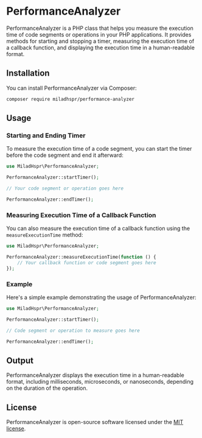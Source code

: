 # PerformanceAnalyzer

PerformanceAnalyzer is a PHP class that helps you measure the execution time of code segments or operations in your PHP applications. It provides methods for starting and stopping a timer, measuring the execution time of a callback function, and displaying the execution time in a human-readable format.

## Installation

You can install PerformanceAnalyzer via Composer:

```bash
composer require miladhspr/performance-analyzer
```

## Usage

### Starting and Ending Timer

To measure the execution time of a code segment, you can start the timer before the code segment and end it afterward:

```php
use MiladHspr\PerformanceAnalyzer;

PerformanceAnalyzer::startTimer();

// Your code segment or operation goes here

PerformanceAnalyzer::endTimer();
```

### Measuring Execution Time of a Callback Function

You can also measure the execution time of a callback function using the `measureExecutionTime` method:

```php
use MiladHspr\PerformanceAnalyzer;

PerformanceAnalyzer::measureExecutionTime(function () {
    // Your callback function or code segment goes here
});
```

### Example

Here's a simple example demonstrating the usage of PerformanceAnalyzer:

```php
use MiladHspr\PerformanceAnalyzer;

PerformanceAnalyzer::startTimer();

// Code segment or operation to measure goes here

PerformanceAnalyzer::endTimer();
```

## Output

PerformanceAnalyzer displays the execution time in a human-readable format, including milliseconds, microseconds, or nanoseconds, depending on the duration of the operation.

## License

PerformanceAnalyzer is open-source software licensed under the [MIT license](LICENSE.md).
